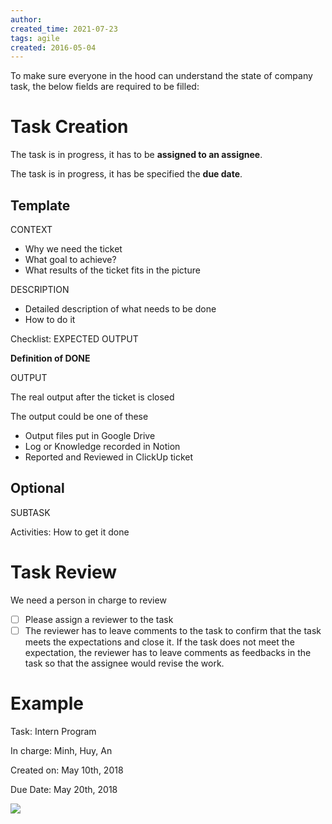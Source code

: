 ```yaml
---
author: 
created_time: 2021-07-23
tags: agile
created: 2016-05-04
---
```


To make sure everyone in the hood can understand the state of company task, the below fields are required to be filled:

# Task Creation

The task is in progress, it has to be **assigned to an assignee**.

The task is in progress, it has be specified the **due date**.

## Template

CONTEXT

* Why we need the ticket
* What goal to achieve?
* What results of the ticket fits in the picture

DESCRIPTION

* Detailed description of what needs to be done 
* How to do it

Checklist: EXPECTED OUTPUT

**Definition of DONE**

OUTPUT

The real output after the ticket is closed

The output could be one of these

* Output files put in Google Drive
* Log or Knowledge recorded in Notion
* Reported and Reviewed in ClickUp ticket

## Optional

SUBTASK

Activities: How to get it done

# Task Review

We need a person in charge to review

- [ ] Please assign a reviewer to the task
- [ ] The reviewer has to leave comments to the task to confirm that the task meets the expectations and close it. If the task does not meet the expectation, the reviewer has to leave comments as feedbacks in the task so that the assignee would revise the work.

# Example

Task: Intern Program

In charge: Minh, Huy, An

Created on: May 10th, 2018

Due Date: May 20th, 2018


![](https://s3.us-west-2.amazonaws.com/secure.notion-static.com/74e5f1d5-4f05-4545-8886-416876ba76b6/ScreenShot2018-06-04at1.13.20PM.png?X-Amz-Algorithm=AWS4-HMAC-SHA256&X-Amz-Content-Sha256=UNSIGNED-PAYLOAD&X-Amz-Credential=AKIAT73L2G45EIPT3X45%2F20231031%2Fus-west-2%2Fs3%2Faws4_request&X-Amz-Date=20231031T202350Z&X-Amz-Expires=3600&X-Amz-Signature=bab9e2283dd166f2784fc2b0a270648fb5001eb4eb804cafd7389378adaf1d0c&X-Amz-SignedHeaders=host&x-id=GetObject)

